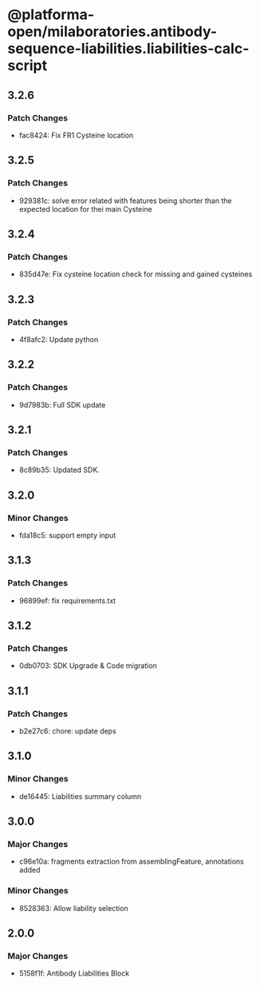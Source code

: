 # @platforma-open/milaboratories.antibody-sequence-liabilities.liabilities-calc-script

## 3.2.6

### Patch Changes

- fac8424: Fix FR1 Cysteine location

## 3.2.5

### Patch Changes

- 929381c: solve error related with features being shorter than the expected location for thei main Cysteine

## 3.2.4

### Patch Changes

- 835d47e: Fix cysteine location check for missing and gained cysteines

## 3.2.3

### Patch Changes

- 4f8afc2: Update python

## 3.2.2

### Patch Changes

- 9d7983b: Full SDK update

## 3.2.1

### Patch Changes

- 8c89b35: Updated SDK.

## 3.2.0

### Minor Changes

- fda18c5: support empty input

## 3.1.3

### Patch Changes

- 96899ef: fix requirements.txt

## 3.1.2

### Patch Changes

- 0db0703: SDK Upgrade & Code migration

## 3.1.1

### Patch Changes

- b2e27c6: chore: update deps

## 3.1.0

### Minor Changes

- de16445: Liabilities summary column

## 3.0.0

### Major Changes

- c96e10a: fragments extraction from assemblingFeature, annotations added

### Minor Changes

- 8528363: Allow liability selection

## 2.0.0

### Major Changes

- 5158f1f: Antibody Liabilities Block
